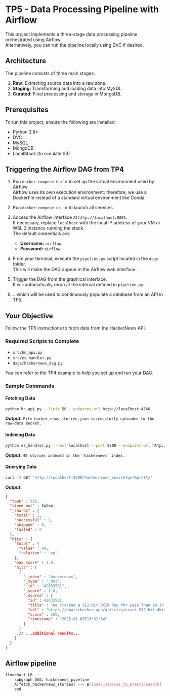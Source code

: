 
# TP5 - Data Processing Pipeline with Airflow

This project implements a three-stage data processing pipeline orchestrated using Airflow.  
Alternatively, you can run the pipeline locally using DVC if desired.

## Architecture

The pipeline consists of three main stages:

1. **Raw:** Extracting source data into a raw zone.  
2. **Staging:** Transforming and loading data into MySQL.  
3. **Curated:** Final processing and storage in MongoDB.  

## Prerequisites

To run this project, ensure the following are installed:

- Python 3.8+  
- DVC  
- MySQL  
- MongoDB  
- LocalStack (to simulate S3)  

## Triggering the Airflow DAG from TP4

1. Run `docker-compose build` to set up the virtual environment used by Airflow.  
   Airflow uses its own execution environment; therefore, we use a Dockerfile instead of a standard virtual environment like Conda.  

2. Run `docker-compose up -d` to launch all services.  

3. Access the Airflow interface at `http://localhost:8081`.  
   If necessary, replace `localhost` with the local IP address of your VM or WSL 2 instance running the stack.  
   The default credentials are:  
   - **Username:** `airflow`  
   - **Password:** `airflow`  

4. From your terminal, execute the `pipeline.py` script located in the `dags` folder.  
   This will make the DAG appear in the Airflow web interface.  

5. Trigger the DAG from the graphical interface.  
   It will automatically rerun at the interval defined in `pipeline.py`...  

6. ...which will be used to continuously populate a database from an API in TP5.  

## Your Objective

Follow the TP5 instructions to fetch data from the HackerNews API.  

### Required Scripts to Complete

- `src/hn_api.py`  
- `src/es_handler.py`  
- `dags/hackernews_dag.py`  

You can refer to the TP4 example to help you set up and run your DAG.  

### Sample Commands

#### Fetching Data
```bash
python hn_api.py --limit 50 --endpoint-url http://localhost:4566
```

**Output:**
`File hacker_news_stories.json successfully uploaded to the raw-data bucket.`  

#### Indexing Data
```bash
python es_handler.py --host localhost --port 9200 --endpoint-url http://localhost:4566
```

**Output:**
`49 stories indexed in the 'hackernews' index.`  

#### Querying Data
```bash
curl -X GET "http://localhost:9200/hackernews/_search?q=*&pretty"
```

**Output:**
```json
{
  "took" : 502,
  "timed_out" : false,
  "_shards" : {
    "total" : 1,
    "successful" : 1,
    "skipped" : 0,
    "failed" : 0
  },
  "hits" : {
    "total" : {
      "value" : 49,
      "relation" : "eq"
    },
    "max_score" : 1.0,
    "hits" : [
      {
        "_index" : "hackernews",
        "_type" : "_doc",
        "_id" : "42633501",
        "_score" : 1.0,
        "_source" : {
          "id" : 42633501,
          "title" : "We Cracked a 512-Bit DKIM Key for Less Than $8 in the Cloud",
          "url" : "https://dmarcchecker.app/articles/crack-512-bit-dkim-rsa-key",
          "score" : 209,
          "timestamp" : "2025-01-08T13:32:34"
        }
      }
      // ...additional results...
    ]
  }
}
```

## Airflow pipeline 

```bash
flowchart LR
    subgraph DAG: hackernews_pipeline
    A[fetch_hackernews_stories] --> B[index_stories_to_elasticsearch]
    end
```

